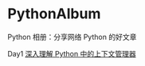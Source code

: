 # PythonAlbum
Python 相册：分享网络 Python 的好文章

Day1 [深入理解 Python 中的上下文管理器 ](https://www.cnblogs.com/wongbingming/p/10519553.html)
